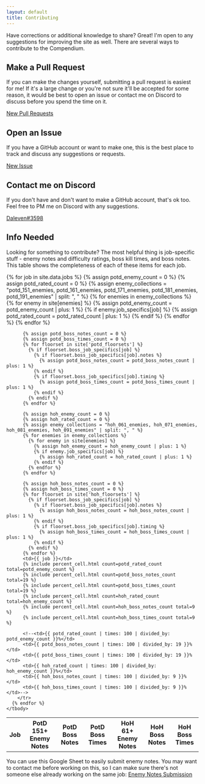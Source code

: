 ```yaml
---
layout: default
title: Contributing
---
```


Have corrections or additional knowledge to share? Great! I'm open to any
suggestions for improving the site as well. There are several ways to
contribute to the Compendium.

## Make a Pull Request

<div class="surfacePane" markdown="1">

If you can make the changes yourself, submitting a pull request is easiest for
me! If it's a large change or you're not sure it'll be accepted for some
reason, it would be best to open an issue or contact me on Discord to discuss
before you spend the time on it.

[New Pull Requests](https://github.com/djcooke/compendium/compare)

</div>

## Open an Issue

<div class="surfacePane" markdown="1">

If you have a GitHub account or want to make one, this is the best place to
track and discuss any suggestions or requests.

[New Issue](https://github.com/djcooke/compendium/issues/new)

</div>

## Contact me on Discord

<div class="surfacePane" markdown="1">

If you don't have and don't want to make a GitHub account, that's ok too. Feel
free to PM me on Discord with any suggestions.

[Daleven#3598](https://discordapp.com/users/619527328812367872)

</div>

## Info Needed

<div class="surfacePane" markdown="1">

Looking for something to contribute? The most helpful thing is job-specific
stuff - enemy notes and difficulty ratings, boss kill times, and boss notes.
This table shows the completeness of each of these items for each job.

<div class="hscroll">
  <table>
    <thead>
      <th>Job</th><th>PotD 151+ Enemy Notes</th><th>PotD Boss Notes</th><th>PotD Boss Times</th><th>HoH 61+ Enemy Notes</th><th>HoH Boss Notes</th><th>HoH Boss Times</th>
    </thead>
    <tbody>
      {% for job in site.data.jobs %}
        <tr>
          {% assign potd_enemy_count = 0 %}
          {% assign potd_rated_count = 0 %}
          {% assign enemy_collections = "potd_151_enemies, potd_161_enemies, potd_171_enemies, potd_181_enemies, potd_191_enemies" | split: ", " %}
          {% for enemies in enemy_collections %}
            {% for enemy in site[enemies] %}
              {% assign potd_enemy_count = potd_enemy_count | plus: 1 %}
              {% if enemy.job_specifics[job] %}
                {% assign potd_rated_count = potd_rated_count | plus: 1 %}
              {% endif %}
            {% endfor %}
          {% endfor %}

          {% assign potd_boss_notes_count = 0 %}
          {% assign potd_boss_times_count = 0 %}
          {% for floorset in site['potd_floorsets'] %}
            {% if floorset.boss_job_specifics[job] %}
              {% if floorset.boss_job_specifics[job].notes %}
                {% assign potd_boss_notes_count = potd_boss_notes_count | plus: 1 %}
              {% endif %}
              {% if floorset.boss_job_specifics[job].timing %}
                {% assign potd_boss_times_count = potd_boss_times_count | plus: 1 %}
              {% endif %}
            {% endif %}
          {% endfor %}

          {% assign hoh_enemy_count = 0 %}
          {% assign hoh_rated_count = 0 %}
          {% assign enemy_collections = "hoh_061_enemies, hoh_071_enemies, hoh_081_enemies, hoh_091_enemies" | split: ", " %}
          {% for enemies in enemy_collections %}
            {% for enemy in site[enemies] %}
              {% assign hoh_enemy_count = hoh_enemy_count | plus: 1 %}
              {% if enemy.job_specifics[job] %}
                {% assign hoh_rated_count = hoh_rated_count | plus: 1 %}
              {% endif %}
            {% endfor %}
          {% endfor %}

          {% assign hoh_boss_notes_count = 0 %}
          {% assign hoh_boss_times_count = 0 %}
          {% for floorset in site['hoh_floorsets'] %}
            {% if floorset.boss_job_specifics[job] %}
              {% if floorset.boss_job_specifics[job].notes %}
                {% assign hoh_boss_notes_count = hoh_boss_notes_count | plus: 1 %}
              {% endif %}
              {% if floorset.boss_job_specifics[job].timing %}
                {% assign hoh_boss_times_count = hoh_boss_times_count | plus: 1 %}
              {% endif %}
            {% endif %}
          {% endfor %}
          <td>{{ job }}</td>
          {% include percent_cell.html count=potd_rated_count total=potd_enemy_count %}
          {% include percent_cell.html count=potd_boss_notes_count total=19 %}
          {% include percent_cell.html count=potd_boss_times_count total=19 %}
          {% include percent_cell.html count=hoh_rated_count total=hoh_enemy_count %}
          {% include percent_cell.html count=hoh_boss_notes_count total=9 %}
          {% include percent_cell.html count=hoh_boss_times_count total=9 %}

          <!--<td>{{ potd_rated_count | times: 100 | divided_by: potd_enemy_count }}%</td>
          <td>{{ potd_boss_notes_count | times: 100 | divided_by: 19 }}%</td>
          <td>{{ potd_boss_times_count | times: 100 | divided_by: 19 }}%</td>
          <td>{{ hoh_rated_count | times: 100 | divided_by: hoh_enemy_count }}%</td>
          <td>{{ hoh_boss_notes_count | times: 100 | divided_by: 9 }}%</td>
          <td>{{ hoh_boss_times_count | times: 100 | divided_by: 9 }}%</td>-->
        </tr>
      {% endfor %}
    </tbody>
  </table>
</div>

You can use this Google Sheet to easily submit enemy notes. You may want to
contact me before working on this, so I can make sure there's not someone else
already working on the same job:
<a href="https://docs.google.com/spreadsheets/d/1C4dIfZiOjREitlaCMrBMD0VLRh5WWDd5xqcZlGDNBno/edit?usp=sharing">Enemy Notes Submission</a>

</div>
